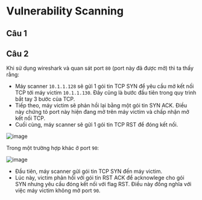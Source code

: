 # Vulnerability Scanning
## Câu 1

## Câu 2
Khi sử dụng wireshark và quan sát port `80` (port này đã được mở) thì ta thấy rằng:  
- Máy scanner `10.1.1.128` sẽ gửi 1 gói tin TCP SYN để yêu cầu mở kết nối TCP tới máy victim `10.1.1.130`. Đây cũng là bước đầu tiên trong quy trình bắt tay 3 bước của TCP.  
- Tiếp theo, máy victim sẽ phản hồi lại bằng một gói tin SYN ACK. Điều này chứng tỏ port này hiện đang mở trên máy victim và chấp nhận mở kết nối TCP.  
- Cuối cùng, máy scanner sẽ gửi 1 gói tin TCP RST để đóng kết nối.   

![image](https://user-images.githubusercontent.com/44528004/138048338-412d1dcb-a091-4418-bfbc-404a5ec7bf27.png)

Trong một trường hợp khác ở port `90`:  

![image](https://user-images.githubusercontent.com/44528004/138049008-4cc354ef-a39b-408e-b611-7d0adbe736ad.png)  

- Đầu tiên, máy scanner gửi gói tin TCP SYN đến máy victim.  
- Lúc này, victim phản hồi với gói tin RST ACK để acknowlege cho gói SYN nhưng yêu cầu đóng kết nối với flag RST. Điều này đồng nghĩa với việc máy victim không mở port `90`.
